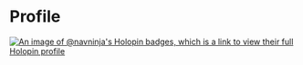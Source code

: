 # Profile
[![An image of @navninja's Holopin badges, which is a link to view their full Holopin profile](https://holopin.me/navninja)](https://holopin.io/@navninja)
